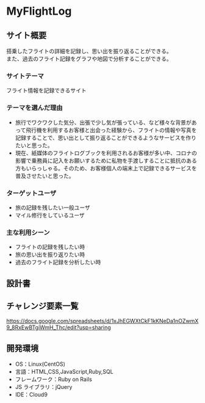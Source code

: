 # MyFlightLog

## サイト概要

搭乗したフライトの詳細を記録し、思い出を振り返ることができる。  
また、過去のフライト記録をグラフや地図で分析することができる。

### サイトテーマ

フライト情報を記録できるサイト

### テーマを選んだ理由

- 旅行でワクワクした気分、出張で少し気が張っている、など様々な背景があって飛行機を利用するお客様と出会った経験から、フライトの情報や写真を記録することで、思い出として振り返ることができるようなサービスを作りたいと思った。
- 現在、紙媒体のフライトログブックを利用されるお客様が多い中、コロナの影響で乗務員に記入をお願いするために私物を手渡しすることに抵抗のある方もいらっしゃる。そのため、お客様個人の端末上で記録できるサービスを普及させたいと思った。

### ターゲットユーザ

- 旅の記録を残したい一般ユーザ
- マイル修行をしているユーザ

### 主な利用シーン

- フライトの記録を残したい時
- 旅の思い出を振り返りたい時
- 過去のフライト記録を分析したい時

## 設計書

## チャレンジ要素一覧

<https://docs.google.com/spreadsheets/d/1xJhEGWXtCkF1kKNeDa1nOZwmX9_8RxEwBTgiWmH_Thc/edit?usp=sharing>

## 開発環境

- OS：Linux(CentOS)
- 言語：HTML,CSS,JavaScript,Ruby,SQL
- フレームワーク：Ruby on Rails
- JS ライブラリ：jQuery
- IDE：Cloud9
